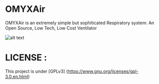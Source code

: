 # OMYXAir
OMYXAir is an extremely simple but sophiticated Respiratory system:
An Open Source, Low Tech, Low Cost Ventilator

![alt text](https://github.com/smile5/MOMYX/blob/master/Test_system.jpeg?raw=true)

# LICENSE :

This project is under [GPLv3] (https://www.gnu.org/licenses/gpl-3.0.en.html)
